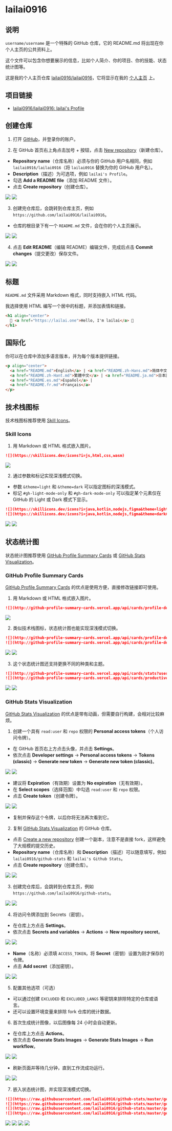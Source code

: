 # lailai0916

## 说明

`username/username` 是一个特殊的 GitHub 仓库，它的 README.md 将出现在你个人主页的公共资料上。

这个文件可以包含你想要展示的信息，比如个人简介、你的项目、你的技能、状态统计图等。

这是我的个人主页仓库 [lailai0916/lailai0916](https://github.com/lailai0916/lailai0916)，它将显示在我的 [个人主页](https://github.com/lailai0916) 上。

## 项目链接

- [lailai0916/lailai0916: lailai's Profile](https://github.com/lailai0916/lailai0916)

## 创建仓库

1. 打开 [GitHub](https://github.com)，并登录你的账户。

2. 在 GitHub 首页右上角点击加号 + 按钮，点击 [New repository](https://github.com/new)（新建仓库）。

- **Repository name**（仓库名称）必须与你的 GitHub 用户名相同，例如 `lailai0916/lailai0916`（将 `lailai0916` 替换为你的 GitHub 用户名）。
- **Description**（描述）为可选项，例如 `lailai's Profile`。
- 勾选 **Add a README file**（添加 README 文件）。
- 点击 **Create repository**（创建仓库）。

<ImageWindow url="https://github.com/new">

![](assets/create-repository-light.png#gh-light-mode-only)
![](assets/create-repository-dark.png#gh-dark-mode-only)

</ImageWindow>

3. 创建完仓库后，会跳转到仓库主页，例如 `https://github.com/lailai0916/lailai0916`。

- 仓库的根目录下有一个 `README.md` 文件，会在你的个人主页展示。

<ImageWindow url="https://github.com/lailai0916/lailai0916">

![](assets/repository-homepage-light.png#gh-light-mode-only)
![](assets/repository-homepage-dark.png#gh-dark-mode-only)

</ImageWindow>

4. 点击 **Edit README**（编辑 README）编辑文件，完成后点击 **Commit changes**（提交更改）保存文件。

<ImageWindow url="https://github.com/lailai0916/lailai0916/edit/main/README.md">

![](assets/edit-readme-light.png#gh-light-mode-only)
![](assets/edit-readme-dark.png#gh-dark-mode-only)

</ImageWindow>

## 标题

`README.md` 文件采用 Markdown 格式，同时支持嵌入 HTML 代码。

我选择使用 HTML 编写一个居中的标题，并添加表情和链接。

```html live
<h1 align="center">
  🎉 <a href="https://lailai.one">Hello, I'm lailai</a> 🥳
</h1>
```

## 国际化

你可以在仓库中添加多语言版本，并为每个版本提供链接。

```html
<p align="center">
  <a href="README.md">English</a> | <a href="README.zh-Hans.md">简体中文</a> |
  <a href="README.zh-Hant.md">繁體中文</a> | <a href="README.ja.md">日本語</a> |
  <a href="README.es.md">Español</a> |
  <a href="README.fr.md">Français</a>
</p>
```

## 技术栈图标

技术栈图标推荐使用 [Skill Icons](https://skillicons.dev)。

### Skill Icons

1. 用 Markdown 或 HTML 格式嵌入图片。

```markdown
![](https://skillicons.dev/icons?i=js,html,css,wasm)
```

<BrowserWindow>

![](https://skillicons.dev/icons?i=js,html,css,wasm)

</BrowserWindow>

2. 通过参数和标记实现深浅模式切换。

- 参数 `&theme=light` 和 `&theme=dark` 可以指定图标的深浅模式。
- 标记 `#gh-light-mode-only` 和 `#gh-dark-mode-only` 可以指定某个元素仅在 GitHub 的 Light 或 Dark 模式下显示。

```markdown
![](https://skillicons.dev/icons?i=java,kotlin,nodejs,figma&theme=light#gh-light-mode-only)
![](https://skillicons.dev/icons?i=java,kotlin,nodejs,figma&theme=dark#gh-dark-mode-only)
```

<BrowserWindow>

![](https://skillicons.dev/icons?i=java,kotlin,nodejs,figma&theme=light#gh-light-mode-only)
![](https://skillicons.dev/icons?i=java,kotlin,nodejs,figma&theme=dark#gh-dark-mode-only)

</BrowserWindow>

## 状态统计图

状态统计图推荐使用 [GitHub Profile Summary Cards](https://github-profile-summary-cards.vercel.app/demo.html) 或 [GitHub Stats Visualization](https://github.com/jstrieb/github-stats)。

### GitHub Profile Summary Cards

[GitHub Profile Summary Cards](https://github-profile-summary-cards.vercel.app/demo.html) 的优点是使用方便，直接修改链接即可使用。

1. 用 Markdown 或 HTML 格式嵌入图片。

```markdown
![](http://github-profile-summary-cards.vercel.app/api/cards/profile-details?username=lailai0916)
```

<BrowserWindow>

![](http://github-profile-summary-cards.vercel.app/api/cards/profile-details?username=lailai0916)

</BrowserWindow>

2. 类似技术栈图标，状态统计图也能实现深浅模式切换。

```markdown
![](http://github-profile-summary-cards.vercel.app/api/cards/profile-details?username=lailai0916&theme=default#gh-light-mode-only)
![](http://github-profile-summary-cards.vercel.app/api/cards/profile-details?username=lailai0916&theme=dark#gh-dark-mode-only)
```

<BrowserWindow>

![](http://github-profile-summary-cards.vercel.app/api/cards/profile-details?username=lailai0916&theme=default#gh-light-mode-only)
![](http://github-profile-summary-cards.vercel.app/api/cards/profile-details?username=lailai0916&theme=dark#gh-dark-mode-only)

</BrowserWindow>

3. 这个状态统计图还支持更换不同的种类和主题。

```markdown
![](http://github-profile-summary-cards.vercel.app/api/cards/stats?username=lailai0916&theme=2077)
![](http://github-profile-summary-cards.vercel.app/api/cards/productive-time?username=lailai0916&theme=tokyonight&utcOffset=8)
```

<BrowserWindow>

![](http://github-profile-summary-cards.vercel.app/api/cards/stats?username=lailai0916&theme=2077)
![](http://github-profile-summary-cards.vercel.app/api/cards/productive-time?username=lailai0916&theme=tokyonight&utcOffset=8)

</BrowserWindow>

### GitHub Stats Visualization

[GitHub Stats Visualization](https://github.com/jstrieb/github-stats) 的优点是带有动画，但需要自行构建，会相对比较麻烦。

1. 创建一个具有 `read:user` 和 `repo` 权限的 **Personal access tokens**（个人访问令牌）。

- 在 GitHub 首页右上方点击头像，并点击 **Settings**。
- 依次点击 **Developer settings** $\to$ **Personal access tokens** $\to$ **Tokens (classic)** $\to$ **Generate new token** $\to$ **Generate new token (classic)**。

<ImageWindow url="https://github.com/settings/tokens">

![](assets/setting-token-light.png#gh-light-mode-only)
![](assets/setting-token-dark.png#gh-dark-mode-only)

</ImageWindow>

- 建议将 **Expiration**（有效期）设置为 **No expiration**（无有效期）。
- 在 **Select scopes**（选择范围）中勾选 `read:user` 和 `repo` 权限。
- 点击 **Create token**（创建令牌）。

<ImageWindow url="https://github.com/settings/tokens/new">

![](assets/generate-token-light.png#gh-light-mode-only)
![](assets/generate-token-dark.png#gh-dark-mode-only)

</ImageWindow>

- 复制并保存这个令牌，以后你将无法再次看到它。

2. 复制 [GitHub Stats Visualization](https://github.com/jstrieb/github-stats) 的 GitHub 仓库。

- 点击 [Create a new repository](https://github.com/jstrieb/github-stats/generate) 创建一个副本，注意不是直接 fork，这样避免了大规模的提交历史。
- **Repository name**（仓库名称）和 **Description**（描述）可以随意填写，例如 `lailai0916/github-stats` 和 `lailai's Github Stats`。
- 点击 **Create repository**（创建仓库）。

<ImageWindow url="https://github.com/new?template_name=github-stats&template_owner=jstrieb">

![](assets/copy-repository-light.png#gh-light-mode-only)
![](assets/copy-repository-dark.png#gh-dark-mode-only)

</ImageWindow>

3. 创建完仓库后，会跳转到仓库主页，例如 `https://github.com/lailai0916/github-stats`。

<ImageWindow url="https://github.com/lailai0916/github-stats">

![](assets/github-stats-homepage-light.png#gh-light-mode-only)
![](assets/github-stats-homepage-dark.png#gh-dark-mode-only)

</ImageWindow>

4. 将访问令牌添加到 Secrets（密钥）。

- 在仓库上方点击 **Settings**。
- 依次点击 **Secrets and variables** $\to$ **Actions** $\to$ **New repository secret**。

<ImageWindow url="https://github.com/lailai0916/github-stats/settings/secrets/actions">

![](assets/setting-secret-light.png#gh-light-mode-only)
![](assets/setting-secret-dark.png#gh-dark-mode-only)

</ImageWindow>

- **Name**（名称）必须填 `ACCESS_TOKEN`，将 **Secret**（密钥）设置为刚才保存的令牌。
- 点击 **Add secret**（添加密钥）。

<ImageWindow url="https://github.com/lailai0916/github-stats/settings/secrets/actions">

![](assets/add-secret-light.png#gh-light-mode-only)
![](assets/add-secret-dark.png#gh-dark-mode-only)

</ImageWindow>

5. 配置其他选项（可选）

- 可以通过创建 `EXCLUDED` 和 `EXCLUDED_LANGS` 等密钥来排除特定的仓库或语言。
- 还可以设置环境变量来排除 fork 仓库的统计数据。

6. 首次生成统计图像，以后图像每 24 小时会自动更新。

- 在仓库上方点击 **Actions**。
- 依次点击 **Generate Stats Images** $\to$ **Generate Stats Images** $\to$ **Run workflow**。

<ImageWindow url="https://github.com/lailai0916/github-stats/actions/workflows/main.yml">

![](assets/run-workflow-light.png#gh-light-mode-only)
![](assets/run-workflow-dark.png#gh-dark-mode-only)

</ImageWindow>

- 刷新页面并等待几分钟，直到工作流成功运行。

<ImageWindow url="https://github.com/lailai0916/github-stats/actions">

![](assets/workflow-success-light.png#gh-light-mode-only)
![](assets/workflow-success-dark.png#gh-dark-mode-only)

</ImageWindow>

7. 嵌入状态统计图，并实现深浅模式切换。

```markdown
![](https://raw.githubusercontent.com/lailai0916/github-stats/master/generated/overview.svg#gh-dark-mode-only)
![](https://raw.githubusercontent.com/lailai0916/github-stats/master/generated/overview.svg#gh-light-mode-only)
![](https://raw.githubusercontent.com/lailai0916/github-stats/master/generated/languages.svg#gh-dark-mode-only)
![](https://raw.githubusercontent.com/lailai0916/github-stats/master/generated/languages.svg#gh-light-mode-only)
```

<BrowserWindow>

![](https://raw.githubusercontent.com/lailai0916/github-stats/master/generated/overview.svg#gh-dark-mode-only)
![](https://raw.githubusercontent.com/lailai0916/github-stats/master/generated/overview.svg#gh-light-mode-only)
![](https://raw.githubusercontent.com/lailai0916/github-stats/master/generated/languages.svg#gh-dark-mode-only)
![](https://raw.githubusercontent.com/lailai0916/github-stats/master/generated/languages.svg#gh-light-mode-only)

</BrowserWindow>
